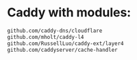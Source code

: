 # Caddy with modules:

```htm
github.com/caddy-dns/cloudflare
github.com/mholt/caddy-l4
github.com/RussellLuo/caddy-ext/layer4
github.com/caddyserver/cache-handler
```